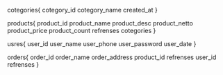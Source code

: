 cotegories{
cotegory_id
cotegory_name
created_at
}

products{
product_id
product_name
product_desc
product_netto
product_price
product_count
refrenses cotegories
}

usres{
user_id
user_name
user_phone
user_password
user_date
}

orders{
order_id
order_name
order_address
product_id refrenses
user_id refrenses
}
